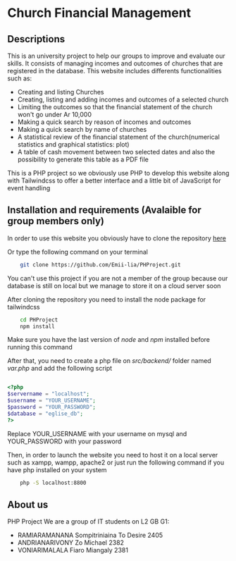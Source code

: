 # Church Financial Management

## Descriptions

This is an university project to help our groups to improve and evaluate our skills. 
It consists of managing incomes and outcomes of churches that are registered in the database.
This website includes differents functionalities such as:

* Creating and listing Churches 
* Creating, listing and adding incomes and outcomes of a selected church
* Limiting the outcomes so that the financial statement of the church won't go under Ar 10,000
* Making a quick search by reason of incomes and outcomes
* Making a quick search by name of churches
* A statistical review of the financial statement of the church(numerical statistics and graphical statistics: plot)
* A table of cash movement between two selected dates and also the possibility to generate this table as a PDF file

This is a PHP project so we obviously use PHP to develop this website along with Tailwindcss to offer a better interface and a little bit of JavaScript for event handling

## Installation and requirements (Avalaible for group members only)

In order to use this website you obviously have to clone the repository [here](https://github.com/Emii-lia/PHProject)

Or type the following command on your terminal

``` bash
    git clone https://github.com/Emii-lia/PHProject.git

```

You can't use this project if you are not a member of the group because our database is still on local but we manage to store it on a cloud server soon

After cloning the repository you need to install the node package for tailwindcss

``` bash
    cd PHProject
    npm install

```

Make sure you have the last version of *node* and *npm* installed before running this command

After that, you need to create a php file on *src/backend/* folder named *var.php* and add the following script

``` php

<?php
$servername = "localhost";
$username = "YOUR_USERNAME";
$password = "YOUR_PASSWORD";
$database = "eglise_db";
?>

```
Replace YOUR_USERNAME with your username on mysql and YOUR_PASSWORD with your password

Then, in order to launch the website you need to host it on a local server such as xampp, wampp, apache2 or just run the following command if you have php installed on your system

``` bash
    php -S localhost:8800
```
## About us
PHP Project
We are a group of IT students on L2 GB G1:

* RAMIARAMANANA Sompitriniaina To Desire 2405
* ANDRIANARIVONY Zo Michael 2382
* VONIARIMALALA Fiaro Miangaly 2381
